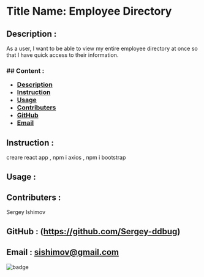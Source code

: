 
   <h1>Title Name: Employee Directory </h1>
  
   ## Description : 
   
   As a user, I want to be able to view my entire employee directory at once so that I have quick access to their information.


  
   <h3>## Content :

  - [Description](#description)
  - [Instruction](#instructions)
  - [Usage](#usage)
  - [Contributers](#contributers)
  - [GitHub](#GitHub)
  - [Email](#mail)
</h3>


## Instruction : 

creare react app , npm i axios , npm i bootstrap


## Usage : 




## Contributers : 

Sergey Ishimov


## GitHub : (https://github.com/Sergey-ddbug)


## Email :  sishimov@gmail.com


  ![badge](https://img.shields.io/badge/license-MIT-yellow.svg)


